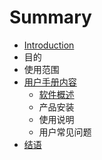 # Summary

* [Introduction](README.md)
* 目的
* 使用范围
* [用户手册内容](yong-hu-shou-ce-nei-rong.md)
  * [软件概述](ruan-jian-gai-shu.md)
  * 产品安装
  * 使用说明
  * 用户常见问题
* [结语](end/README.md)

